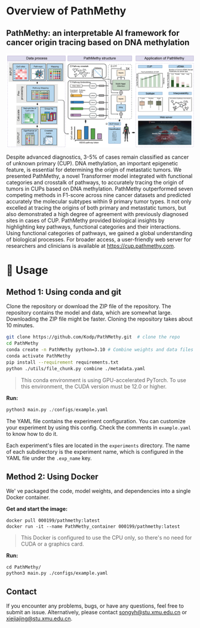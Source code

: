 # Overview of PathMethy

## PathMethy: an interpretable AI framework for cancer origin tracing based on DNA methylation

![img](data/img/image.png)

Despite advanced diagnostics, 3-5% of cases remain classified as cancer of unknown primary (CUP). DNA methylation, an important epigenetic feature, is essential for determining the origin of metastatic tumors. We presented PathMethy, a novel Transformer model integrated with functional categories and crosstalk of pathways, to accurately tracing the origin of tumors in CUPs based on DNA methylation. PathMethy outperformed seven competing methods in F1-score across nine cancer datasets and predicted accurately the molecular subtypes within 9 primary tumor types. It not only excelled at tracing the origins of both primary and metastatic tumors, but also demonstrated a high degree of agreement with previously diagnosed sites in cases of CUP. PathMethy provided biological insights by highlighting key pathways, functional categories and their interactions. Using functional categories of pathways, we gained a global understanding of biological processes. For broader access, a user-friendly web server for researchers and clinicians is available at https://cup.pathmethy.com.

# 🚀 Usage

## Method 1: Using conda and git

Clone the repository or download the ZIP file of the repository. The repository contains the model and data, which are somewhat large. Downloading the ZIP file might be faster. Cloning the repository takes about 10 minutes.

```sh
git clone https://github.com/Kodp/PathMethy.git  # clone the repo
cd PathMethy
conda create -n PathMethy python=3.10 # Combine weights and data files
conda activate PathMethy
pip install --requirement requirements.txt
python ./utils/file_chunk.py combine ./metadata.yaml  
```

> This conda environment is using GPU-accelerated PyTorch. To use this environment, the CUDA version must be 12.0 or higher.

**Run:**

```python
python3 main.py ./configs/example.yaml  
```

The YAML file contains the experiment configuration. You can customize your experiment by using this config. Check the comments in `example.yaml` to know how to do it.

Each experiment's files are located in the `experiments` directory. The name of each subdirectory is the experiment name, which is configured in the YAML file under the `.exp_name` key.

## Method 2: Using Docker

We' ve packaged the code, model weights, and dependencies into a single Docker container.

**Get and start the image:**

```shell
docker pull 000199/pathmethy:latest
docker run -it --name PathMethy_container 000199/pathmethy:latest
```

> This Docker is configured to use the CPU only, so there's no need for CUDA or a graphics card.

**Run:**

```shell
cd PathMethy/
python3 main.py ./configs/example.yaml  
```

## Contact

If you encounter any problems, bugs, or have any questions, feel free to submit an issue. Alternatively, please contact [songyh@stu.xmu.edu.cn](mailto:cying2023@stu.xmu.edu.cn) or [xiejiajing@stu.xmu.edu.cn](mailto:xiejiajing@stu.xmu.edu.cn).
